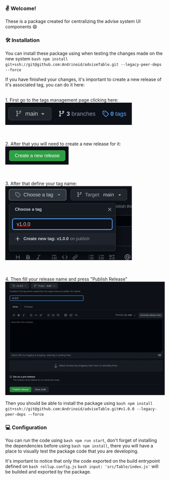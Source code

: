 ### ✌ Welcome!

These is a package created for centralizing the advise system UI components 😄

### 🛠 Installation

You can install these package using when testing the changes made on the new system ```bash npm install git+ssh://git@github.com:Andrinoid/adviseTable.git --legacy-peer-deps --force```

If you have finished your changes, it's important to create a new release of it's associated tag, you can do it here:

<br /> 
1. First go to the tags management page clicking here: <br />
<img alt="instruction-1" title="instruction-1" src=".github/assets/instruction-1.png" width="400px" />

<br /> <br /> 
2. After that you will need to create a new release for it: <br />
<img alt="instruction-2" title="instruction-2" src=".github/assets/instruction-2.png" width="200px" />

<br /> <br /> 
3. After that define your tag name: <br />
<img alt="instruction-3" title="instruction-3" src=".github/assets/instruction-3.png" width="400px" />

<br /> <br /> 
4. Then fill your release name and press "Publish Release" <br />
<img alt="instruction-4" title="instruction-4" src=".github/assets/instruction-4.png" width="800px" />

Then you should be able to install the package using ```bash npm install git+ssh://git@github.com:Andrinoid/adviseTable.git#v1.0.0 --legacy-peer-deps --force```

### 💻 Configuration

You can run the code using ```bash npm run start```, don't forget of installing the dependencies before using ```bash npm install```, there you will have a place to visually test the package code that you are developing.

It's important to notice that only the code exported on the build entrypoint defined on 
```bash rollup.config.js``` ```bash input: 'src/Table/index.js'``` will be builded and exported by the package.
